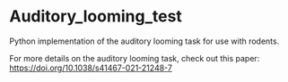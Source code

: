 # Auditory_looming_test
Python implementation of the auditory looming task for use with rodents. 

For more details on the auditory looming task, check out this paper: https://doi.org/10.1038/s41467-021-21248-7
